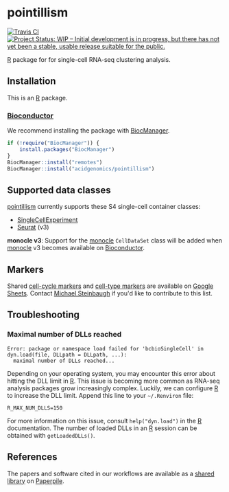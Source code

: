 # pointillism

[![Travis CI](https://travis-ci.org/steinbaugh/pointillism.svg?branch=master)](https://travis-ci.org/steinbaugh/pointillism)
[![Project Status: WIP – Initial development is in progress, but there has not yet been a stable, usable release suitable for the public.](https://www.repostatus.org/badges/latest/wip.svg)](https://www.repostatus.org/#wip)

[R][] package for for single-cell RNA-seq clustering analysis.

## Installation

This is an [R][] package.

### [Bioconductor][]

We recommend installing the package with [BiocManager][].

```r
if (!require("BiocManager")) {
    install.packages("BiocManager")
}
BiocManager::install("remotes")
BiocManager::install("acidgenomics/pointillism")
```

## Supported data classes

[pointillism][] currently supports these S4 single-cell container classes:

- [SingleCellExperiment][]
- [Seurat][] (v3)

**monocle v3**: Support for the [monocle][] `CellDataSet` class will be added when [monocle][] v3 becomes available on [Bioconductor][].

## Markers

Shared [cell-cycle markers][] and [cell-type markers][] are available on [Google Sheets][]. Contact [Michael Steinbaugh][] if you'd like to contribute to this list.

## Troubleshooting

### Maximal number of DLLs reached

```
Error: package or namespace load failed for 'bcbioSingleCell' in dyn.load(file, DLLpath = DLLpath, ...):
  maximal number of DLLs reached...
```

Depending on your operating system, you may encounter this error about hitting the DLL limit in [R][]. This issue is becoming more common as RNA-seq analysis packages grow increasingly complex. Luckily, we can configure [R][] to increase the DLL limit. Append this line to your `~/.Renviron` file:

```
R_MAX_NUM_DLLS=150
```

For more information on this issue, consult `help("dyn.load")` in the [R][] documentation. The number of loaded DLLs in an [R][] session can be obtained with `getLoadedDLLs()`.

## References

The papers and software cited in our workflows are available as a [shared library](https://paperpile.com/shared/5PLRi1) on [Paperpile][].

[Bioconductor]: https://bioconductor.org/
[BiocManager]: https://cran.r-project.org/package=BiocManager
[Cell-cycle markers]: https://docs.google.com/spreadsheets/d/1qA5ktYeimNGpZF1UPSQZATbpzEqgyxN6daoMOjv6YYw
[Cell-type markers]: https://docs.google.com/spreadsheets/d/1vGNU2CCxpaoTCLvzOxK1hf5gjULrf2-CpgCp9bOfGJ0
[conda]: https://conda.io/
[CRAN]: https://cran.r-project.org/  "The Comprehensive R Archive Network"
[Google Sheets]: https://www.google.com/sheets
[Michael Steinbaugh]: https://mike.steinbaugh.com/
[monocle]: http://cole-trapnell-lab.github.io/monocle-release/
[Paperpile]: https://paperpile.com/
[pointillism]: https://pointillism.acidgenomics.com/
[R]: https://www.r-project.org/
[Seurat]: https://satijalab.org/seurat/
[SingleCellExperiment]: https://bioconductor.org/packages/SingleCellExperiment/
